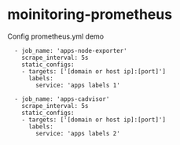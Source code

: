 # moinitoring-prometheus

Config prometheus.yml demo
```
  - job_name: 'apps-node-exporter'
    scrape_interval: 5s
    static_configs:
    - targets: ['[domain or host ip]:[port]']
      labels:
        service: 'apps labels 1'

  - job_name: 'apps-cadvisor'
    scrape_interval: 5s
    static_configs:
    - targets: ['[domain or host ip]:[port]']
      labels:
        service: 'apps labels 2'
```
